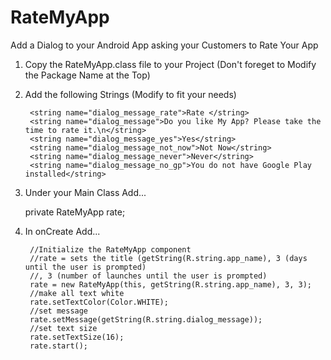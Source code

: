 # RateMyApp
Add a Dialog to your Android App asking your Customers to Rate Your App

1. Copy the RateMyApp.class file to your Project (Don't foreget to Modify the Package Name at the Top)

2. Add the following Strings (Modify to fit your needs)

        <string name="dialog_message_rate">Rate </string>
        <string name="dialog_message">Do you like My App? Please take the time to rate it.\n</string>
        <string name="dialog_message_yes">Yes</string>
        <string name="dialog_message_not_now">Not Now</string>
        <string name="dialog_message_never">Never</string>
        <string name="dialog_message_no_gp">You do not have Google Play installed</string>
    
3. Under your Main Class Add...

      private RateMyApp rate;

    
4. In onCreate Add...
    
        //Initialize the RateMyApp component
        //rate = sets the title (getString(R.string.app_name), 3 (days until the user is prompted)
        //, 3 (number of launches until the user is prompted)
        rate = new RateMyApp(this, getString(R.string.app_name), 3, 3);
        //make all text white
        rate.setTextColor(Color.WHITE);
        //set message
        rate.setMessage(getString(R.string.dialog_message));
        //set text size
        rate.setTextSize(16);
        rate.start();
        
